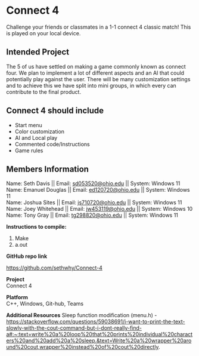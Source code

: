 # Connect 4
Challenge your friends or classmates in a 1-1 connect 4 classic match! This is played on your local device.
## Intended Project

The 5 of us have settled on making a game commonly known as connect four. We plan to implement a lot of different aspects and an AI that could potentially play against the user. There will be many customization settings and to achieve this we have split into mini groups, in which every can contribute to the final product.

## Connect 4 should include

- Start menu
- Color customization
- AI and Local play
- Commented code/Instructions
- Game rules

## Members Information

Name: Seth Davis || Email: sd053520@ohio.edu || System: Windows 11  
Name: Emanuel Douglas || Email: ed120720@ohio.edu || System: Windows 11  
Name: Joshua Sites || Email: js710720@ohio.edu || System: Windows 11  
Name: Joey Whitehead || Email: jw453119@ohio.edu || System: Windows 10  
Name: Tony Gray || Email: tg298820@ohio.edu || System: Windows 11  

**Instructions to compile:**

1. Make
2. a.out

**GitHub repo link**

https://github.com/sethwhy/Connect-4

**Project**  
Connect 4
 
**Platform**  
C++, Windows, Git-hub, Teams

**Additional Resources**
Sleep function modification (menu.h) - https://stackoverflow.com/questions/59038691/i-want-to-print-the-text-slowly-with-the-cout-command-but-i-dont-really-find-a#:~:text=write%20a%20loop%20that%20prints%20individual%20characters%20and%20add%20a%20sleep.&text=Write%20a%20wrapper%20around%20cout,wrapper%20instead%20of%20cout%20directly.
